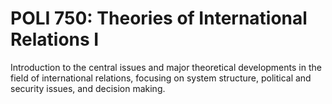# POLI 750: Theories of International Relations I

Introduction to the central issues and major theoretical developments in the field of international relations, focusing on system structure, political and security issues, and decision making.